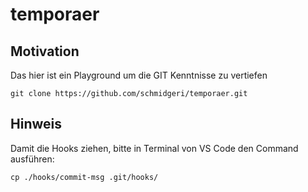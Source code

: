 # temporaer

## Motivation
Das hier ist ein Playground um die GIT Kenntnisse zu vertiefen


```
git clone https://github.com/schmidgeri/temporaer.git
```


## Hinweis
Damit die Hooks ziehen, bitte in Terminal von VS Code den Command ausführen:
```
cp ./hooks/commit-msg .git/hooks/
```

